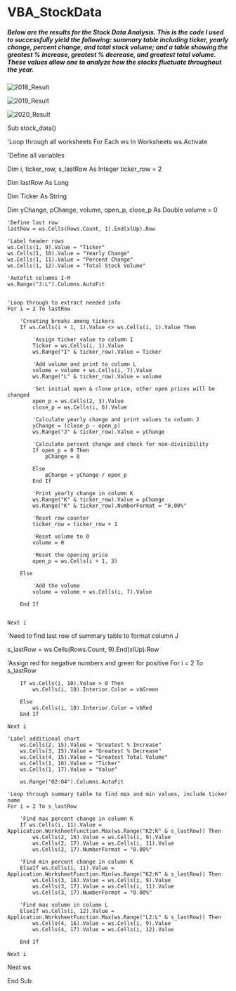 # VBA_StockData

##### Below are the results for the Stock Data Analysis. This is the code I used to successfully yield the following: summary table including ticker, yearly change, percent change, and total stock volume; and a table showing the greatest % increase, greatest % decrease, and greatest total volume. These values allow one to analyze how the stocks fluctuate throughout the year.

![2018_Result](https://user-images.githubusercontent.com/119361768/208363937-f4f21e02-031f-4b97-9626-4427b4e0aec3.png)

![2019_Result](https://user-images.githubusercontent.com/119361768/208363962-00dfdc4e-7dfe-46b8-b286-ffe6af159c1e.png)

![2020_Result](https://user-images.githubusercontent.com/119361768/208363985-589c3160-9768-4c38-ab42-f3bdb396595d.png)


Sub stock_data()

'Loop through all worksheets
For Each ws In Worksheets
ws.Activate

'Define all variables

Dim i, ticker_row, s_lastRow As Integer
ticker_row = 2

Dim lastRow As Long


Dim Ticker As String


Dim yChange, pChange, volume, open_p, close_p As Double
volume = 0


    'Define last row
    lastRow = ws.Cells(Rows.Count, 1).End(xlUp).Row
    
    'Label header rows
    ws.Cells(1, 9).Value = "Ticker"
    ws.Cells(1, 10).Value = "Yearly Change"
    ws.Cells(1, 11).Value = "Percent Change"
    ws.Cells(1, 12).Value = "Total Stock Volume"
    
    'Autofit columns I-M
    ws.Range("J:L").Columns.AutoFit
    
    
    'Loop through to extract needed info
    For i = 2 To lastRow
    
        'Creating breaks among tickers
        If ws.Cells(i + 1, 1).Value <> ws.Cells(i, 1).Value Then
            
            'Assign ticker value to column I
            Ticker = ws.Cells(i, 1).Value
            ws.Range("I" & ticker_row).Value = Ticker
            
            'Add volume and print to column L
            volume = volume + ws.Cells(i, 7).Value
            ws.Range("L" & ticker_row).Value = volume
            
            'Set initial open & close price, other open prices will be changed
            open_p = ws.Cells(2, 3).Value
            close_p = ws.Cells(i, 6).Value
            
            'Calculate yearly change and print values to column J
            yChange = (close_p - open_p)
            ws.Range("J" & ticker_row).Value = yChange
            
            'Calculate percent change and check for non-divisibility
            If open_p = 0 Then
                pChange = 0
                
            Else
                pChange = yChange / open_p
            End If
            
            'Print yearly change in column K
            ws.Range("K" & ticker_row).Value = pChange
            ws.Range("K" & ticker_row).NumberFormat = "0.00%"
    
            'Reset row counter
            ticker_row = ticker_row + 1
            
            'Reset volume to 0
            volume = 0
                
            'Reset the opening price
            open_p = ws.Cells(i + 1, 3)
        
        Else
            
            'Add the volume
            volume = volume + ws.Cells(i, 7).Value
            
        End If
                    

    Next i
    
'Need to find last row of summary table to format column J

s_lastRow = ws.Cells(Rows.Count, 9).End(xlUp).Row

'Assign red for negative numbers and green for positive
    For i = 2 To s_lastRow
        
        If ws.Cells(i, 10).Value > 0 Then
            ws.Cells(i, 10).Interior.Color = vbGreen
            
        Else
            ws.Cells(i, 10).Interior.Color = vbRed
        End If
        
    Next i
    
    'Label additional chart
        ws.Cells(2, 15).Value = "Greatest % Increase"
        ws.Cells(3, 15).Value = "Greatest % Decrease"
        ws.Cells(4, 15).Value = "Greatest Total Volume"
        ws.Cells(1, 16).Value = "Ticker"
        ws.Cells(1, 17).Value = "Value"
        
        ws.Range("O2:O4").Columns.AutoFit
        
    'Loop through summary table to find max and min values, include ticker name
    For i = 2 To s_lastRow
        
        'Find max percent change in column K
        If ws.Cells(i, 11).Value = Application.WorksheetFunction.Max(ws.Range("K2:K" & s_lastRow)) Then
            ws.Cells(2, 16).Value = ws.Cells(i, 9).Value
            ws.Cells(2, 17).Value = ws.Cells(i, 11).Value
            ws.Cells(2, 17).NumberFormat = "0.00%"
            
        'Find min percent change in column K
        ElseIf ws.Cells(i, 11).Value = Application.WorksheetFunction.Min(ws.Range("K2:K" & s_lastRow)) Then
            ws.Cells(3, 16).Value = ws.Cells(i, 9).Value
            ws.Cells(3, 17).Value = ws.Cells(i, 11).Value
            ws.Cells(3, 17).NumberFormat = "0.00%"
            
        'Find max volume in column L
        ElseIf ws.Cells(i, 12).Value = Application.WorksheetFunction.Max(ws.Range("L2:L" & s_lastRow)) Then
            ws.Cells(4, 16).Value = ws.Cells(i, 9).Value
            ws.Cells(4, 17).Value = ws.Cells(i, 12).Value
            
        End If
        
    Next i
            
 Next ws

End Sub
